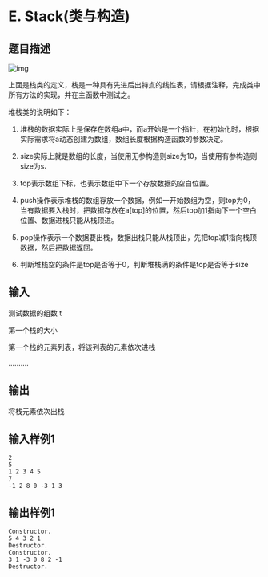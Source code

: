 # E. Stack(类与构造)

## 题目描述

![img](http://10.11.219.21/app/data/media/image/7b2a69f00a1c305365e2426401731d93_1.png)

上面是栈类的定义，栈是一种具有先进后出特点的线性表，请根据注释，完成类中所有方法的实现，并在主函数中测试之。

堆栈类的说明如下：

1. 堆栈的数据实际上是保存在数组a中，而a开始是一个指针，在初始化时，根据实际需求将a动态创建为数组，数组长度根据构造函数的参数决定。

2. size实际上就是数组的长度，当使用无参构造则size为10，当使用有参构造则size为s、

3. top表示数组下标，也表示数组中下一个存放数据的空白位置。

4. push操作表示堆栈的数组存放一个数据，例如一开始数组为空，则top为0，当有数据要入栈时，把数据存放在a[top]的位置，然后top加1指向下一个空白位置、数据进栈只能从栈顶进。

5. pop操作表示一个数据要出栈，数据出栈只能从栈顶出，先把top减1指向栈顶数据，然后把数据返回。

6. 判断堆栈空的条件是top是否等于0，判断堆栈满的条件是top是否等于size

## 输入

测试数据的组数 t

第一个栈的大小

第一个栈的元素列表，将该列表的元素依次进栈

..........



## 输出

将栈元素依次出栈



## 输入样例1 

```
2
5
1 2 3 4 5
7
-1 2 8 0 -3 1 3

```

## 输出样例1

```
Constructor.
5 4 3 2 1
Destructor.
Constructor.
3 1 -3 0 8 2 -1
Destructor.

```

